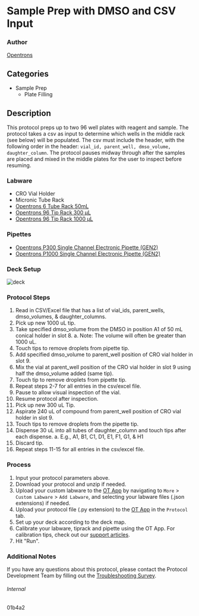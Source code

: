 # Sample Prep with DMSO and CSV Input


### Author
[Opentrons](https://opentrons.com/)


## Categories
* Sample Prep
	* Plate Filling


## Description
This protocol preps up to two 96 well plates with reagent and sample. The protocol takes a csv as input to determine which wells in the middle rack (see below) will be populated. The csv must include the header, with the following order in the header: `vial_id, parent_well, dmso_volume, daughter_column`. The protocol pauses midway through after the samples are placed and mixed in the middle plates for the user to inspect before resuming.


### Labware
* CRO Vial Holder
* Micronic Tube Rack
* [Opentrons 6 Tube Rack 50mL](https://shop.opentrons.com/collections/opentrons-tips/products/tube-rack-set-1)
* [Opentrons 96 Tip Rack 300 µL](https://shop.opentrons.com/collections/opentrons-tips/products/opentrons-300ul-tips)
* [Opentrons 96 Tip Rack 1000 µL](https://shop.opentrons.com/collections/opentrons-tips/products/opentrons-1000ul-tips)




### Pipettes
* [Opentrons P300 Single Channel Electronic Pipette (GEN2)](https://shop.opentrons.com/single-channel-electronic-pipette-p20/)
* [Opentrons P1000 Single Channel Electronic Pipette (GEN2)](https://shop.opentrons.com/single-channel-electronic-pipette-p20/)


### Deck Setup
![deck](https://opentrons-protocol-library-website.s3.amazonaws.com/custom-README-images/01b4a2/Screen+Shot+2022-11-01+at+4.27.35+PM.png)


### Protocol Steps
1. Read in CSV/Excel file that has a list of vial_ids, parent_wells, dmso_volumes, & daughter_columns.
2. Pick up new 1000 uL tip.
3. Take specified dmso_volume from the DMSO in position A1 of 50 mL conical holder in slot 8.
a. Note: The volume will often be greater than 1000 uL.
4. Touch tips to remove droplets from pipette tip.
5. Add specified dmso_volume to parent_well position of CRO vial holder in slot 9.
6. Mix the vial at parent_well position of the CRO vial holder in slot 9 using half the dmso_volume added (same tip).
7. Touch tip to remove droplets from pipette tip.
8. Repeat steps 2-7 for all entries in the csv/excel file.
9. Pause to allow visual inspection of the vial.
10. Resume protocol after inspection.
11. Pick up new 300 uL Tip.
12. Aspirate 240 uL of compound from parent_well position of CRO vial holder in slot 9.
13. Touch tips to remove droplets from the pipette tip.
14. Dispense 30 uL into all tubes of daughter_column and touch tips after each dispense.
a. E.g., A1, B1, C1, D1, E1, F1, G1, & H1
15. Discard tip.
16. Repeat steps 11-15 for all entries in the csv/excel file.


### Process
1. Input your protocol parameters above.
2. Download your protocol and unzip if needed.
3. Upload your custom labware to the [OT App](https://opentrons.com/ot-app) by navigating to `More` > `Custom Labware` > `Add Labware`, and selecting your labware files (.json extensions) if needed.
4. Upload your protocol file (.py extension) to the [OT App](https://opentrons.com/ot-app) in the `Protocol` tab.
5. Set up your deck according to the deck map.
6. Calibrate your labware, tiprack and pipette using the OT App. For calibration tips, check out our [support articles](https://support.opentrons.com/en/collections/1559720-guide-for-getting-started-with-the-ot-2).
7. Hit "Run".


### Additional Notes
If you have any questions about this protocol, please contact the Protocol Development Team by filling out the [Troubleshooting Survey](https://protocol-troubleshooting.paperform.co/).


###### Internal
01b4a2
